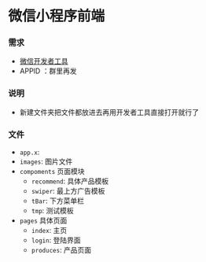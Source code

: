 # 微信小程序前端
### 需求
- [微信开发者工具](https://developers.weixin.qq.com/miniprogram/dev/devtools/download.html)
- APPID ：群里再发
### 说明
- 新建文件夹把文件都放进去再用开发者工具直接打开就行了
### 文件
- `app.x`:
- `images`: 图片文件
- `compoments`  页面模块
	- `recommend`: 具体产品模板
	- `swiper`: 最上方广告模板
	- `tBar`: 下方菜单栏
	- `tmp`: 测试模板
- `pages` 具体页面
	- `index`: 主页
	- `login`: 登陆界面
	- `produces`: 产品页面